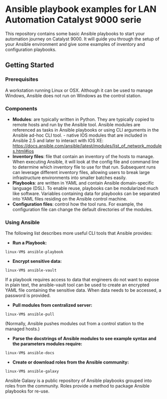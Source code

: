 # Ansible playbook examples for LAN Automation Catalyst 9000 serie

This repository contains some basic Ansible playbooks to start your automation journey on Catalyst 9000. It will guide you through the setup of your Ansible environment and give some examples of inventory and configuration playbooks.

## Getting Started


### Prerequisites
A workstation running Linux or OSX. Although it can be used to manage Windows, Ansible does not run on Windows as the control station.

### Components
* **Modules**: are typically written in Python. They are typically copied to remote hosts and run by the Ansible tool. Ansible modules are referenced as tasks in Ansible playbooks or using CLI arguments in the Ansible ad-hoc CLI tool. - native IOS modules that are included in Ansible 2.5 and later to interact with IOS XE:  https://docs.ansible.com/ansible/latest/modules/list_of_network_modules.html#ios
* **Inventory files**: file that contain an inventory of the hosts to manage. When executing Ansible, it will look at the config file and command line to determine which inventory file to use for that run. Subsequent runs can leverage different inventory files, allowing users to break large infrastructure environments into smaller batches easily.
* **Playbooks**: are written in YAML and contain Ansible domain-specific language (DSL). To enable reuse, playbooks can be modularized much like software. Variables containing data for playbooks can be separated into YAML files residing on the Ansible control machine.
* **Configuration files**: control how the tool runs. For example, the configuration file can change the default directories of the modules.

### Using Ansible

The following list describes more useful CLI tools that Ansible provides:

* **Run a Playbook:**  
```
linux-VM$ ansible-playbook
```
* **Encrypt sensitive data:**
```
linux-VM$ ansible-vault
```
If a playbook requires access to data that engineers do not want to expose in plain text, the ansible-vault tool can be used to create an encrypted YAML file containing the sensitive data. When data needs to be accessed, a password is provided.
* **Pull modules from centralized server:**
```
linux-VM$ ansible-pull
```
(Normally, Ansible pushes modules out from a control station to the managed hosts.)
* **Parse the docstrings of Ansible modules to see example syntax and the parameters modules require:**
```
linux-VM$ ansible-docs
```
* **Create or download roles from the Ansible community:**
```
linux-VM$ ansible-galaxy
```
Ansible Galaxy is a public repository of Ansible playbooks grouped into roles from the community. Roles provide a method to package Ansible playbooks for re-use.

